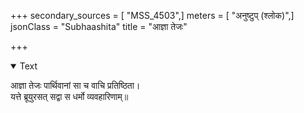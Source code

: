 +++
secondary_sources = [ "MSS_4503",]
meters = [ "अनुष्टुप् (श्लोक)",]
jsonClass = "Subhaashita"
title = "आज्ञा तेजः"

+++

<details open><summary>Text</summary>

आज्ञा तेजः पार्थिवानां सा च वाचि प्रतिष्ठिता।  
यत्ते ब्रूयुरसत् सद्वा स धर्मो व्यवहारिणाम्॥
</details>
